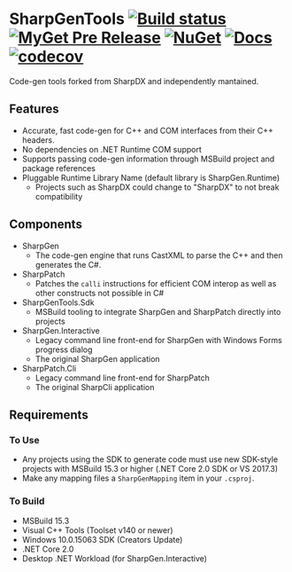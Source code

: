 # SharpGenTools [![Build status](https://ci.appveyor.com/api/projects/status/w6nasj26yiwxq2y0/branch/master?svg=true)](https://ci.appveyor.com/project/jkoritzinsky/sharptools/branch/master) [![MyGet Pre Release](https://img.shields.io/myget/sharpgentools/vpre/SharpGenTools.Sdk.svg)](https://www.myget.org/feed/Packages/sharpgentools) [![NuGet](https://img.shields.io/nuget/v/SharpGenTools.Sdk.svg)](https://www.nuget.org/packages/SharpGenTools.Sdk) [![Docs](https://readthedocs.org/projects/sharpgentools/badge/?version=latest)](https://sharpgentools.readthedocs.io/en/latest/) [![codecov](https://codecov.io/gh/jkoritzinsky/SharpGenTools/branch/master/graph/badge.svg)](https://codecov.io/gh/jkoritzinsky/SharpGenTools)

Code-gen tools forked from SharpDX and independently mantained.

## Features

* Accurate, fast code-gen for C++ and COM interfaces from their C++ headers.
* No dependencies on .NET Runtime COM support
* Supports passing code-gen information through MSBuild project and package references
* Pluggable Runtime Library Name (default library is SharpGen.Runtime)
  * Projects such as SharpDX could change to "SharpDX" to not break compatibility

## Components

* SharpGen
  * The code-gen engine that runs CastXML to parse the C++ and then generates the C#.
* SharpPatch
  * Patches the `calli` instructions for efficient COM interop as well as other constructs not possible in C#
* SharpGenTools.Sdk
  * MSBuild tooling to integrate SharpGen and SharpPatch directly into projects
* SharpGen.Interactive
  * Legacy command line front-end for SharpGen with Windows Forms progress dialog
  * The original SharpGen application
* SharpPatch.Cli
  * Legacy command line front-end for SharpPatch
  * The original SharpCli application

## Requirements

### To Use

* Any projects using the SDK to generate code must use new SDK-style projects with MSBuild 15.3 or higher (.NET Core 2.0 SDK or VS 2017.3)
* Make any mapping files a `SharpGenMapping` item in your `.csproj`.

### To Build

* MSBuild 15.3
* Visual C++ Tools (Toolset v140 or newer)
* Windows 10.0.15063 SDK (Creators Update)
* .NET Core 2.0
* Desktop .NET Workload (for SharpGen.Interactive)

